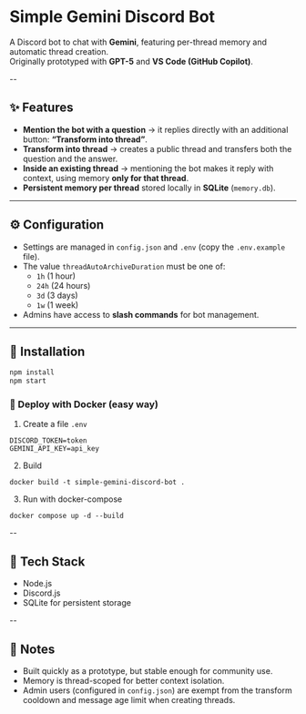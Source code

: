 # Simple Gemini Discord Bot

A Discord bot to chat with **Gemini**, featuring per-thread memory and automatic thread creation.  
Originally prototyped with **GPT-5** and **VS Code (GitHub Copilot)**.

--

## ✨ Features

- **Mention the bot with a question** → it replies directly with an additional button: **“Transform into thread”**.  
- **Transform into thread** → creates a public thread and transfers both the question and the answer.  
- **Inside an existing thread** → mentioning the bot makes it reply with context, using memory **only for that thread**.  
- **Persistent memory per thread** stored locally in **SQLite** (`memory.db`).  

---

## ⚙️ Configuration

- Settings are managed in `config.json` and `.env` (copy the `.env.example` file).  
- The value `threadAutoArchiveDuration` must be one of:  
  - `1h` (1 hour)  
  - `24h` (24 hours)  
  - `3d` (3 days)  
  - `1w` (1 week)
- Admins have access to **slash commands** for bot management.


---

## 🚀 Installation

```bash
npm install
npm start
```

### 🐳 Deploy with Docker (easy way)

1. Create a file `.env`
```
DISCORD_TOKEN=token
GEMINI_API_KEY=api_key
```
2. Build
```
docker build -t simple-gemini-discord-bot .
```
3. Run with docker-compose
```
docker compose up -d --build
```

--

## 📂 Tech Stack

- Node.js
- Discord.js
- SQLite for persistent storage

--

## 📝 Notes

- Built quickly as a prototype, but stable enough for community use.
- Memory is thread-scoped for better context isolation.
- Admin users (configured in `config.json`) are exempt from the transform cooldown and message age limit when creating threads.
